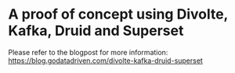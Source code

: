 # A proof of concept using Divolte, Kafka, Druid and Superset

Please refer to the blogpost for more information: https://blog.godatadriven.com/divolte-kafka-druid-superset
